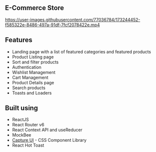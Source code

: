 ## E-Commerce Store
https://user-images.githubusercontent.com/77036784/173244452-f585322e-8486-497a-91df-7fcf2078422e.mp4


## Features

- Landing page with a list of featured categories and featured products
- Product Listing page
- Sort and filter products
- Authentication
- Wishlist Management
- Cart Management
- Product Details page
- Search products
- Toasts and Loaders

## Built using

- ReactJS
- React Router v6
- React Context API and useReducer
- MockBee
- [Capture UI](https://capture-ui.netlify.app/) - CSS Component Library
- React Hot Toast 

